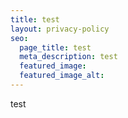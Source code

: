 ```yaml
---
title: test
layout: privacy-policy
seo:
  page_title: test
  meta_description: test
  featured_image: 
  featured_image_alt:
---
```

test
<script src="https://cdn.hipaamate.com/forms/contact/api.js" data-website-id="cllpbub2z0001s601nw7poxm8"></script>